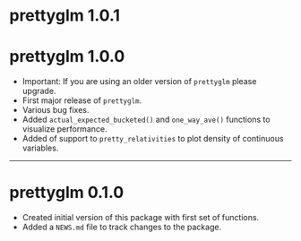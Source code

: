 # prettyglm 1.0.1

# prettyglm 1.0.0

* Important: If you are using an older version of `prettyglm` please upgrade.
* First major release of `prettyglm`.
* Various bug fixes.
* Added `actual_expected_bucketed()` and `one_way_ave()` functions to visualize performance.
* Added of support to `pretty_relativities` to plot density of continuous variables.

---

# prettyglm 0.1.0

* Created initial version of this package with first set of functions.
* Added a `NEWS.md` file to track changes to the package.
